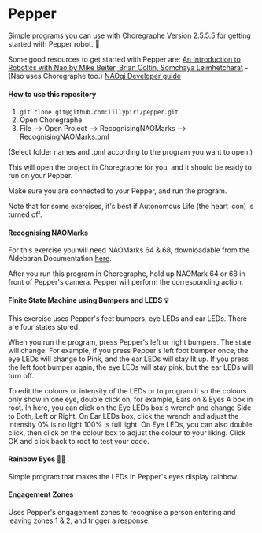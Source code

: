 # Pepper

Simple programs you can use with Choregraphe Version 2.5.5.5 for getting started with Pepper robot. 🤖

Some good resources to get started with Pepper are:
[An Introduction to Robotics with Nao by Mike Beiter, Brian Coltin, Somchaya Leimhetcharat](http://www.kramirez.net/Robotica/Material/Nao/AnIntroductionToRoboticsWithNao_TextBook_2012_US.pdf) - (Nao uses Choregraphe too.)
[NAOqi Developer guide](http://doc.aldebaran.com/2-5/index_dev_guide.html)


#### How to use this repository

1. `git clone git@github.com:lillypiri/pepper.git`
2. Open Choregraphe
3. File --> Open Project --> RecognisingNAOMarks --> RecognisingNAOMarks.pml

(Select folder names and .pml according to the program you want to open.)

This will open the project in Choregraphe for you, and it should be ready to run on your Pepper.

Make sure you are connected to your Pepper, and run the program.

Note that for some exercises, it's best if Autonomous Life (the heart icon) is turned off.


#### Recognising NAOMarks

For this exercise you will need NAOMarks 64 & 68, downloadable from the Aldebaran Documentation [here](http://doc.aldebaran.com/2-1/_downloads/NAOmark.pdf).

After you run this program in Choregraphe, hold up NAOMark 64 or 68 in front of Pepper's camera. Pepper will perform the corresponding action.


#### Finite State Machine using Bumpers and LEDS 💡

This exercise uses Pepper's feet bumpers, eye LEDs and ear LEDs. There are four states stored.

When you run the program, press Pepper's left or right bumpers. The state will change. For example, if you press Pepper's left foot bumper once, the eye LEDs will change to Pink, and the ear LEDs will stay lit up. If you press the left foot bumper again, the eye LEDs will stay pink, but the ear LEDs will turn off.

To edit the colours or intensity of the LEDs or to program it so the colours only show in one eye, double click on, for example, Ears on & Eyes A box in root. In here, you can click on the Eye LEDs box's wrench and change Side to Both, Left or Right. On Ear LEDs box, click the wrench and adjust the intensity 0% is no light 100% is full light. On Eye LEDs, you can also double click, then click on the colour box to adjust the colour to your liking. Click OK and click back to root to test your code.


#### Rainbow Eyes 🌈👀

Simple program that makes the LEDs in Pepper's eyes display rainbow.


#### Engagement Zones

Uses Pepper's engagement zones to recognise a person entering and leaving zones 1 & 2, and trigger a response.
